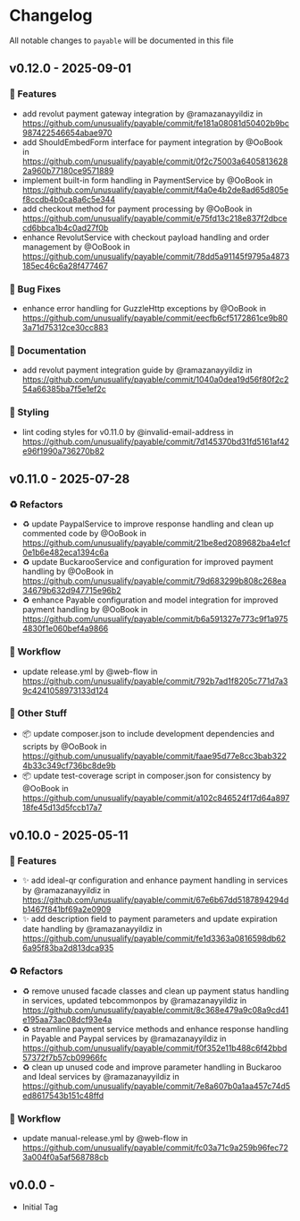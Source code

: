 # Changelog

All notable changes to `payable` will be documented in this file

## v0.12.0 - 2025-09-01

### :rocket: Features

- add revolut payment gateway integration by @ramazanayyildiz in https://github.com/unusualify/payable/commit/fe181a08081d50402b9bc987422546654abae970
- add ShouldEmbedForm interface for payment integration by @OoBook in https://github.com/unusualify/payable/commit/0f2c75003a64058136282a960b77180ce9571889
- implement built-in form handling in PaymentService by @OoBook in https://github.com/unusualify/payable/commit/f4a0e4b2de8ad65d805ef8ccdb4b0ca8a6c5e344
- add checkout method for payment processing by @OoBook in https://github.com/unusualify/payable/commit/e75fd13c218e837f2dbcecd6bbca1b4c0ad27f0b
- enhance RevolutService with checkout payload handling and order management by @OoBook in https://github.com/unusualify/payable/commit/78dd5a91145f9795a4873185ec46c6a28f477467

### :wrench: Bug Fixes

- enhance error handling for GuzzleHttp exceptions by @OoBook in https://github.com/unusualify/payable/commit/eecfb6cf5172861ce9b803a71d75312ce30cc883

### :memo: Documentation

- add revolut payment integration guide by @ramazanayyildiz in https://github.com/unusualify/payable/commit/1040a0dea19d56f80f2c254a66385ba7f5e1ef2c

### :lipstick: Styling

- lint coding styles for v0.11.0 by @invalid-email-address in https://github.com/unusualify/payable/commit/7d145370bd31fd5161af42e96f1990a736270b82

## v0.11.0 - 2025-07-28

### :recycle: Refactors

- :recycle: update PaypalService to improve response handling and clean up commented code by @OoBook in https://github.com/unusualify/payable/commit/21be8ed2089682ba4e1cf0e1b6e482eca1394c6a
- :recycle: update BuckarooService and configuration for improved payment handling by @OoBook in https://github.com/unusualify/payable/commit/79d683299b808c268ea34679b632d947715e96b2
- :recycle: enhance Payable configuration and model integration for improved payment handling by @OoBook in https://github.com/unusualify/payable/commit/b6a591327e773c9f1a9754830f1e060bef4a9866

### :green_heart: Workflow

- update release.yml by @web-flow in https://github.com/unusualify/payable/commit/792b7ad1f8205c771d7a39c4241058973133d124

### :beers: Other Stuff

- :package: update composer.json to include development dependencies and scripts by @OoBook in https://github.com/unusualify/payable/commit/faae95d77e8cc3bab3224b33c349cf736bc8de9b
- :package: update test-coverage script in composer.json for consistency by @OoBook in https://github.com/unusualify/payable/commit/a102c846524f17d64a89718fe45d13d5fccb17a7

## v0.10.0 - 2025-05-11

### :rocket: Features

- :sparkles: add ideal-qr configuration and enhance payment handling in services by @ramazanayyildiz in https://github.com/unusualify/payable/commit/67e6b67dd5187894294db1467f841bf69a2e0909
- :sparkles: add description field to payment parameters and update expiration date handling by @ramazanayyildiz in https://github.com/unusualify/payable/commit/fe1d3363a0816598db626a95f83ba2d813dca935

### :recycle: Refactors

- :recycle: remove unused facade classes and clean up payment status handling in services, updated tebcommonpos by @ramazanayyildiz in https://github.com/unusualify/payable/commit/8c368e479a9c08a9cd41e195aa73ac08dcf93e4a
- :recycle: streamline payment service methods and enhance response handling in Payable and Paypal services by @ramazanayyildiz in https://github.com/unusualify/payable/commit/f0f352e11b488c6f42bbd57372f7b57cb09966fc
- :recycle: clean up unused code and improve parameter handling in Buckaroo and Ideal services by @ramazanayyildiz in https://github.com/unusualify/payable/commit/7e8a607b0a1aa457c74d5ed8617543b151c48ffd

### :green_heart: Workflow

- update manual-release.yml by @web-flow in https://github.com/unusualify/payable/commit/fc03a71c9a259b96fec723a004f0a5af568788cb

## v0.0.0 -

- Initial Tag
